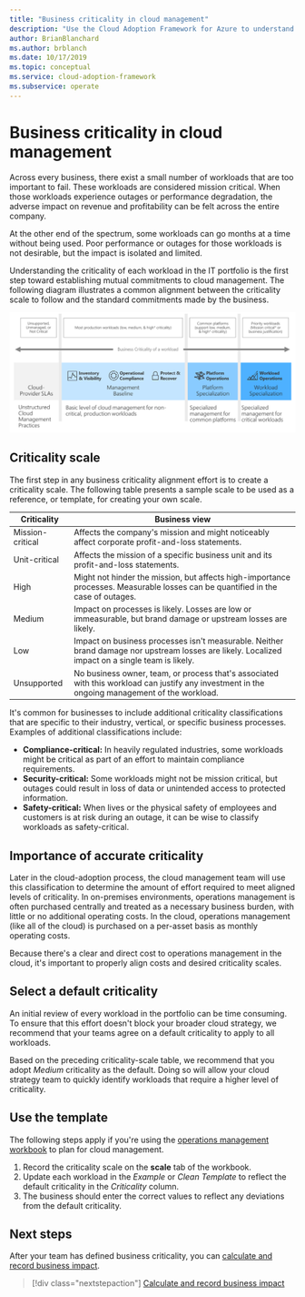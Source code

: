 ```yaml
---
title: "Business criticality in cloud management"
description: "Use the Cloud Adoption Framework for Azure to understand workload criticality and prevent adverse impact on revenue and profitability."
author: BrianBlanchard
ms.author: brblanch
ms.date: 10/17/2019
ms.topic: conceptual
ms.service: cloud-adoption-framework
ms.subservice: operate
---
```


# Business criticality in cloud management

Across every business, there exist a small number of workloads that are too important to fail. These workloads are considered mission critical. When those workloads experience outages or performance degradation, the adverse impact on revenue and profitability can be felt across the entire company.

At the other end of the spectrum, some workloads can go months at a time without being used. Poor performance or outages for those workloads is not desirable, but the impact is isolated and limited.

Understanding the criticality of each workload in the IT portfolio is the first step toward establishing mutual commitments to cloud management.
The following diagram illustrates a common alignment between the criticality scale to follow and the standard commitments made by the business.

![Criticality and management level alignment](../../_images/manage/cloud-criticality-alignment.png)

## Criticality scale

The first step in any business criticality alignment effort is to create a criticality scale. The following table presents a sample scale to be used as a reference, or template, for creating your own scale.

| Criticality | Business view |
| --------- | --------- |
| Mission-critical |  Affects the company's mission and might noticeably affect corporate profit-and-loss statements. |
| Unit-critical | Affects the mission of a specific business unit and its profit-and-loss statements. |
| High | Might not hinder the mission, but affects high-importance processes. Measurable losses can be quantified in the case of outages. |
| Medium | Impact on processes is likely. Losses are low or immeasurable, but brand damage or upstream losses are likely. |
| Low | Impact on business processes isn't measurable. Neither brand damage nor upstream losses are likely. Localized impact on a single team is likely. |
| Unsupported | No business owner, team, or process that's associated with this workload can justify any investment in the ongoing management of the workload. |

It's common for businesses to include additional criticality classifications that are specific to their industry, vertical, or specific business processes. Examples of additional classifications include:

- **Compliance-critical:** In heavily regulated industries, some workloads might be critical as part of an effort to maintain compliance requirements.
- **Security-critical:** Some workloads might not be mission critical, but outages could result in loss of data or unintended access to protected information.
- **Safety-critical:** When lives or the physical safety of employees and customers is at risk during an outage, it can be wise to classify workloads as safety-critical.

## Importance of accurate criticality

Later in the cloud-adoption process, the cloud management team will use this classification to determine the amount of effort required to meet aligned levels of criticality. In on-premises environments, operations management is often purchased centrally and treated as a necessary business burden, with little or no additional operating costs. In the cloud, operations management (like all of the cloud) is purchased on a per-asset basis as monthly operating costs.

Because there's a clear and direct cost to operations management in the cloud, it's important to properly align costs and desired criticality scales.

## Select a default criticality

An initial review of every workload in the portfolio can be time consuming. To ensure that this effort doesn't block your broader cloud strategy, we recommend that your teams agree on a default criticality to apply to all workloads.

Based on the preceding criticality-scale table, we recommend that you adopt _Medium_ criticality as the default. Doing so will allow your cloud strategy team to quickly identify workloads that require a higher level of criticality.

## Use the template

The following steps apply if you're using the [operations management workbook](https://raw.githubusercontent.com/microsoft/CloudAdoptionFramework/master/manage/opsmanagementworkbook.xlsx) to plan for cloud management.

1. Record the criticality scale on the **scale** tab of the workbook.
2. Update each workload in the _Example_ or _Clean Template_ to reflect the default criticality in the _Criticality_ column.
3. The business should enter the correct values to reflect any deviations from the default criticality.

## Next steps

After your team has defined business criticality, you can [calculate and record business impact](./impact.md).

> [!div class="nextstepaction"]
> [Calculate and record business impact](./impact.md)
